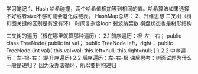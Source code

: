 学习笔记
1、Hash
哈希碰撞，两个哈希值相加等到相同的值。哈希算法如果选择不好或者size不够可能会退化成链表。
HashMap总结：
2、升维思想
二叉树（树和图关键的区别是有没有环） 时间复杂度logn
斐波纳契数
棋盘状态也是树形结构

二叉树的遍历（根在哪里就算那种遍历）：
2.1 前序遍历：根-左—右；
public class TreeNode{
	public int val；
	public TreeNode left，right；
	public TreeNode (int val){
		this.val=val;
		this.left=null;
		this.right=null;
	}
}
2.2 中序遍历：左-根-右；(是升序遍历)
2.2 后序遍历：左-右-根
课后思考：树面试题为什么一般是递归？
因为没办法循环，所以要拥抱递归

